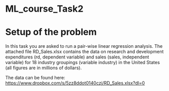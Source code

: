 # ML_course_Task2

# Setup of the problem
In this task you are asked to run a pair-wise linear regression analysis.
The attached file RD_Sales.xlsx contains the data on research and development expenditures (rd, dependent variable) and sales (sales, independent variable) for 18 industry groupings (variable industry) in the United States (all figures are in millions of dollars).

The data can be found here: https://www.dropbox.com/s/5zz8ddot0140czj/RD_Sales.xlsx?dl=0
